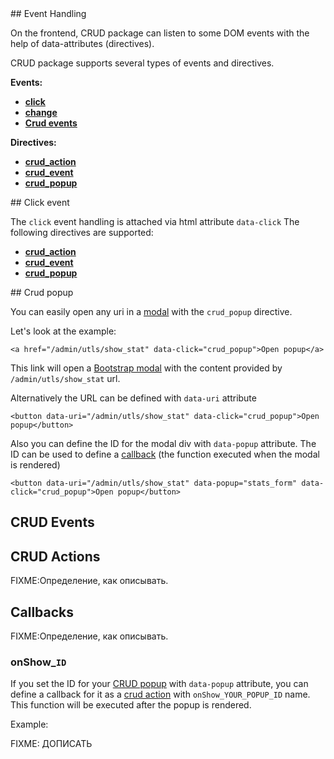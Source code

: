 <a name="event_handling">
## Event Handling

On the frontend, CRUD package  can listen to some DOM events with the help of data-attributes (directives). 

CRUD package supports several types of events and directives.

**Events:**
- [**click**](#click_events)
- [**change**](#change_events)
- [**Crud events**](#crud_events)

**Directives:**
- [**crud_action**](#crud_action)
- [**crud_event**](#crud_event)
- [**crud_popup**](#crud_popup)


<a name="click_events">
## Click event

The `click` event handling is attached via html attribute `data-click`
The following  directives are supported:
- [**crud_action**](#crud_action)
- [**crud_event**](#crud_event)
- [**crud_popup**](#crud_popup)


<a name="crud_popup">
## Crud popup

You can easily open any uri in a [modal](!http://getbootstrap.com/javascript/#modals)  with the `crud_popup` directive.

Let's look at the example:

```
<a href="/admin/utls/show_stat" data-click="crud_popup">Open popup</a>
```
This link will open a [Bootstrap modal](!http://getbootstrap.com/javascript/#modals)  with the content provided by `/admin/utls/show_stat` url.

Alternatively the URL can be defined with `data-uri` attribute
```
<button data-uri="/admin/utls/show_stat" data-click="crud_popup">Open popup</button>
```

Also you can define the ID for the modal div with `data-popup` attribute. The ID can be used to define a [callback](#callbacks_onshow) (the function executed when the modal is rendered)

```
<button data-uri="/admin/utls/show_stat" data-popup="stats_form" data-click="crud_popup">Open popup</button>
```

<a name="crud_events"></a>
## CRUD Events

<a name="crud_actions"></a>
## CRUD Actions

FIXME:Определение, как описывать.

<a name="callbacks"></a>
## Callbacks

FIXME:Определение, как описывать.

<a name="#callbacks_onshow"></a>
### onShow_`ID`

If you set  the ID for your [CRUD popup](#crud_popup) with `data-popup` attribute, you can define a callback for it as a [crud action](#crud_actions) with `onShow_YOUR_POPUP_ID` name. This function will be executed after the popup is rendered.

Example:

FIXME: ДОПИСАТЬ
